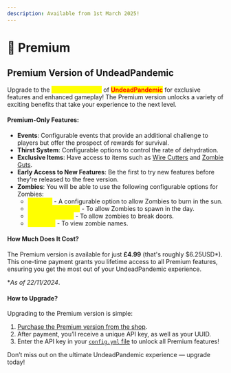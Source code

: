 ```yaml
---
description: Available from 1st March 2025!
---
```


# 👑 Premium

## Premium Version of UndeadPandemic

Upgrade to the <mark style="color:yellow;">**Premium Version**</mark> of <mark style="color:red;">**UndeadPandemic**</mark> for exclusive features and enhanced gameplay! The Premium version unlocks a variety of exciting benefits that take your experience to the next level.

#### Premium-Only Features:

* **Events**: Configurable events that provide an additional challenge to players but offer the prospect of rewards for survival.
* **Thirst System**: Configurable options to control the rate of dehydration.
* **Exclusive Items**: Have access to items such as [Wire Cutters](../items/wire-cutters.md) and [Zombie Guts](../items/zombie-guts.md).
* **Early Access to New Features**: Be the first to try new features before they're released to the free version.
* **Zombies**: You will be able to use the following configurable options for Zombies:
  * <mark style="color:yellow;">`sun-burn`</mark> - A configurable option to allow Zombies to burn in the sun.
  * <mark style="color:yellow;">`spawn-in-daylight`</mark> - To allow Zombies to spawn in the day.
  * <mark style="color:yellow;">`can-break-doors`</mark> - To allow zombies to break doors.
  * <mark style="color:yellow;">`see-names`</mark> - To view zombie names.

#### How Much Does It Cost?

The Premium version is available for just **£4.99** (that's roughly $6.25USD\*). This one-time payment grants you lifetime access to all Premium features, ensuring you get the most out of your UndeadPandemic experience.

\*_As of 22/11/2024_.

#### How to Upgrade?

Upgrading to the Premium version is simple:

1. [Purchase the Premium version from the shop](https://undeadpandemic.stevezr963.me/premium/).
2. After payment, you’ll receive a unique API key, as well as your UUID.
3. Enter the API key in your [`config.yml` file](../configuration/config.yml.md) to unlock all Premium features!

Don’t miss out on the ultimate UndeadPandemic experience — upgrade today!
